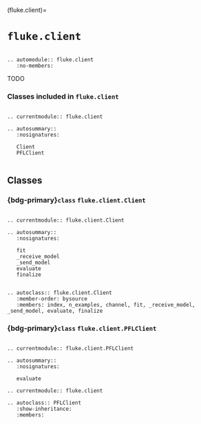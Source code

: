 (fluke.client)=

# ``fluke.client``

```{eval-rst}

.. automodule:: fluke.client
   :no-members:

```

TODO

<h3>

Classes included in ``fluke.client``

</h3>

```{eval-rst}

.. currentmodule:: fluke.client

.. autosummary::
   :nosignatures:

   Client
   PFLClient
   
```

## Classes

<h3>

{bdg-primary}`class` ``fluke.client.Client``

</h3>


```{eval-rst}

.. currentmodule:: fluke.client.Client

.. autosummary:: 
   :nosignatures:

   fit
   _receive_model
   _send_model
   evaluate
   finalize
```

```{eval-rst}

.. autoclass:: fluke.client.Client
   :member-order: bysource
   :members: index, n_examples, channel, fit, _receive_model, _send_model, evaluate, finalize

```

<h3>

{bdg-primary}`class` ``fluke.client.PFLClient``

</h3>


```{eval-rst}

.. currentmodule:: fluke.client.PFLClient

.. autosummary:: 
   :nosignatures:

   evaluate

.. currentmodule:: fluke.client

.. autoclass:: PFLClient
   :show-inheritance:
   :members:

```